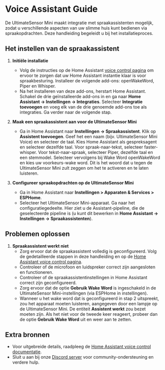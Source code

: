 # Voice Assistant Guide
De UltimateSensor Mini maakt integratie met spraakassistenten mogelijk, zodat u verschillende aspecten van uw slimme huis kunt bedienen via spraakopdrachten. Deze handleiding begeleidt u bij het installatieproces.

## Het instellen van de spraakassistent

1. **Initiële installatie**
   - Volg de instructies op de Home Assistant [voice control pagina](https://www.home-assistant.io/voice_control/voice_remote_local_assistant/) om ervoor te zorgen dat uw Home Assistant instantie klaar is voor spraakbesturing. Installeer de volgende add-ons: openWakeWord, Piper en Whisper.
   - Na het installeren van deze add-ons, herstart Home Assistant. Schakel de drie geïnstalleerde add-ons in en ga naar **Home Assistant -> Instellingen -> Integraties**. Selecteer **Integratie toevoegen** en voeg elk van de drie genoemde add-ons toe als integraties. Ga verder naar de volgende stap.

2. **Maak een spraakassistent aan voor de UltimateSensor Mini**
   - Ga in Home Assistant naar **Instellingen -> Spraakassistent**. Klik op **Assistent toevoegen**. Geef het een naam (bijv. UltimateSensor Mini Voice) en selecteer de taal. Kies Home Assistant als gespreksagent en selecteer dezelfde taal. 
   Voor spraak-naar-tekst, selecteer faster-whisper. 
   Voor tekst-naar-spraak, selecteer Piper, dezelfde taal en een stemmodel. 
   Selecteer vervolgens bij Wake Word openWakeWord en kies uw voorkeurs-wake word. Dit is het woord dat u tegen de UltimateSensor Mini zult zeggen om het te activeren en te laten luisteren.

3. **Configureer spraakopdrachten op de UltimateSensor Mini**
   - Ga in Home Assistant naar **Instellingen > Apparaten & Services > ESPHome**.
   - Selecteer het UltimateSensor Mini-apparaat. Ga naar het configuratiegedeelte. Hier ziet u de Assistant-pipeline, die de geselecteerde pipeline is (u kunt dit bewerken in **Home Assistant -> Instellingen -> Spraakassistenten**).

## Problemen oplossen

1. **Spraakassistent werkt niet**
   - Zorg ervoor dat de spraakassistent volledig is geconfigureerd. Volg de gedetailleerde stappen in deze handleiding en op de [Home Assistant voice control pagina](https://www.home-assistant.io/voice_control/voice_remote_local_assistant/).
   - Controleer of de microfoon en luidspreker correct zijn aangesloten en functioneren.
   - Controleer of de spraakassistentinstellingen in Home Assistant correct zijn geconfigureerd.
   - Zorg ervoor dat de optie **Gebruik Wake Word** is ingeschakeld in de UltimateSensor Mini-instellingen (via ESPHome in instellingen).
   - Wanneer u het wake word dat is geconfigureerd in stap 2 uitspreekt, zou het apparaat moeten luisteren, aangegeven door een lampje op de UltimateSensor Mini. De entiteit **Assistent werkt** zou bezet moeten zijn. Als het niet voor de tweede keer reageert, probeer dan de optie **Gebruik Wake Word** uit en weer aan te zetten.

## Extra bronnen

- Voor uitgebreide details, raadpleeg de [Home Assistant voice control documentatie](https://www.home-assistant.io/voice_control/voice_remote_local_assistant/).
- Sluit u aan bij onze [Discord server](https://smarthomeshop.io/discord) voor community-ondersteuning en verdere hulp.
